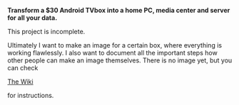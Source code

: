 **Transform a $30 Android TVbox into a home PC, media center and server for all your data.**

This project is incomplete.

Ultimately I want to make an image for a certain box, where everything is working flawlessly. I also want to document all the important steps how other people can make an image themselves.  There is no image yet, but you can check 

[The Wiki](https://github.com/ballerburg9005/android-tvbox-2-linux-pc-and-server/wiki) 

for instructions.

